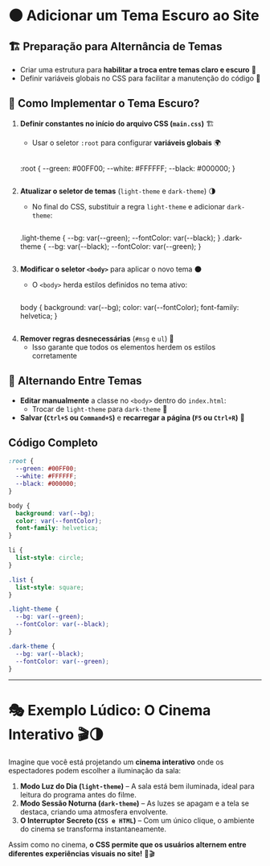 # 🌑 Adicionar um Tema Escuro ao Site

## 🏗️ Preparação para Alternância de Temas
- Criar uma estrutura para **habilitar a troca entre temas claro e escuro** 🔄
- Definir variáveis globais no CSS para facilitar a manutenção do código 🎨

## 🚀 Como Implementar o Tema Escuro?
1. **Definir constantes no início do arquivo CSS (`main.css`)** 🏗️
   - Usar o seletor `:root` para configurar **variáveis globais** 🌍
  
     ```css
    :root {
        --green: #00FF00;
        --white: #FFFFFF;
        --black: #000000;
    }
     ```

2. **Atualizar o seletor de temas** (`light-theme` e `dark-theme`) 🌗
   - No final do CSS, substituir a regra `light-theme` e adicionar `dark-theme`:
  
     ```css
    .light-theme {
        --bg: var(--green);
        --fontColor: var(--black);
    }
    .dark-theme {
        --bg: var(--black);
        --fontColor: var(--green);
    }
     ```

3. **Modificar o seletor `<body>`** para aplicar o novo tema 🌑
   - O `<body>` herda estilos definidos no tema ativo:
  
     ```css
    body {
        background: var(--bg);
        color: var(--fontColor);
        font-family: helvetica;
     }
     ```

4. **Remover regras desnecessárias** (`#msg` e `ul`) 🧹
   - Isso garante que todos os elementos herdem os estilos corretamente

## 🔄 Alternando Entre Temas
- **Editar manualmente** a classe no `<body>` dentro do `index.html`:
  - Trocar de `light-theme` para `dark-theme` 🔄
- **Salvar (`Ctrl+S` ou `Command+S`)** e **recarregar a página (`F5` ou `Ctrl+R`)** 💾

## Código Completo

```css
:root {
  --green: #00FF00;
  --white: #FFFFFF;
  --black: #000000;
}

body {
  background: var(--bg);
  color: var(--fontColor);
  font-family: helvetica;
}

li {
  list-style: circle;
}

.list {
  list-style: square;
}

.light-theme {
  --bg: var(--green);
  --fontColor: var(--black);
}

.dark-theme {
  --bg: var(--black);
  --fontColor: var(--green);
}
```

---

# 🎭 Exemplo Lúdico: O Cinema Interativo 🎬🌗

Imagine que você está projetando um **cinema interativo** onde os espectadores podem escolher a iluminação da sala:

1. **Modo Luz do Dia (`light-theme`)** – A sala está bem iluminada, ideal para leitura do programa antes do filme.
2. **Modo Sessão Noturna (`dark-theme`)** – As luzes se apagam e a tela se destaca, criando uma atmosfera envolvente.
3. **O Interruptor Secreto (`CSS e HTML`)** – Com um único clique, o ambiente do cinema se transforma instantaneamente.

Assim como no cinema, **o CSS permite que os usuários alternem entre diferentes experiências visuais no site!** 🚀🎬